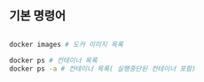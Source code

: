 ## 기본 명령어

```sh

docker images # 도커 이미지 목록

docker ps # 컨테이너 목록
docker ps -a # 컨테이너 목록( 실행중단된 컨테이너 포함)

```